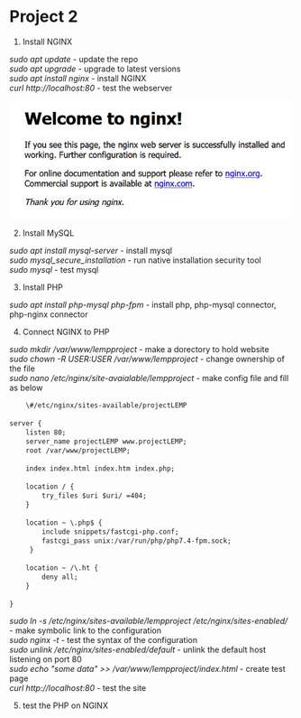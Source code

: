 # Project 2

1. Install NGINX

_sudo apt update_ - update the repo\
_sudo apt upgrade_ - upgrade to latest versions\
_sudo apt install nginx_ - install NGINX\
_curl http://localhost:80_ - test the webserver

![nginx](nginx.JPG)

2. Install MySQL

_sudo apt install mysql-server_ - install mysql\
_sudo mysql\_secure\_installation_ - run native installation security tool\
_sudo mysql_ - test mysql

3. Install PHP

_sudo apt install php-mysql php-fpm_ - install php, php-mysql connector, php-nginx connector

4. Connect NGINX to PHP

_sudo mkdir /var/www/lempproject_ - make a dorectory to hold website\
_sudo chown -R $USER:$USER /var/www/lempproject_ - change ownership of the file\
_sudo nano /etc/nginx/site-avaialable/lempproject_ - make config file and fill as below

```shell
    \#/etc/nginx/sites-available/projectLEMP

server {
    listen 80;
    server_name projectLEMP www.projectLEMP;
    root /var/www/projectLEMP;

    index index.html index.htm index.php;

    location / {
        try_files $uri $uri/ =404;
    }

    location ~ \.php$ {
        include snippets/fastcgi-php.conf;
        fastcgi_pass unix:/var/run/php/php7.4-fpm.sock;
     }

    location ~ /\.ht {
        deny all;
    }

}
```
_sudo ln -s /etc/nginx/sites-available/lempproject /etc/nginx/sites-enabled/_ - make symbolic link to the configuration\
_sudo nginx -t_ - test the syntax of the configuration\
_sudo unlink /etc/nginx/sites-enabled/default_ - unlink the default host listening on port 80\
_sudo echo "some data" >> /var/www/lempproject/index.html_ - create test page\
_curl http://localhost:80_ - test the site

5. test the PHP on NGINX

